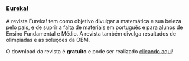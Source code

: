 ### [__Eureka!__](http://www.obm.org.br/opencms/revista_eureka/)


A revista Eureka! tem como objetivo divulgar a matemática e sua beleza pelo país, e de suprir a falta de materiais em português e para alunos de Ensino Fundamental e Médio. A revista também divulga resultados de olimpíadas e as soluções da OBM.

O download da revista é **gratuito** e pode ser realizado [clicando aqui](http://www.obm.org.br/opencms/revista_eureka/)!
